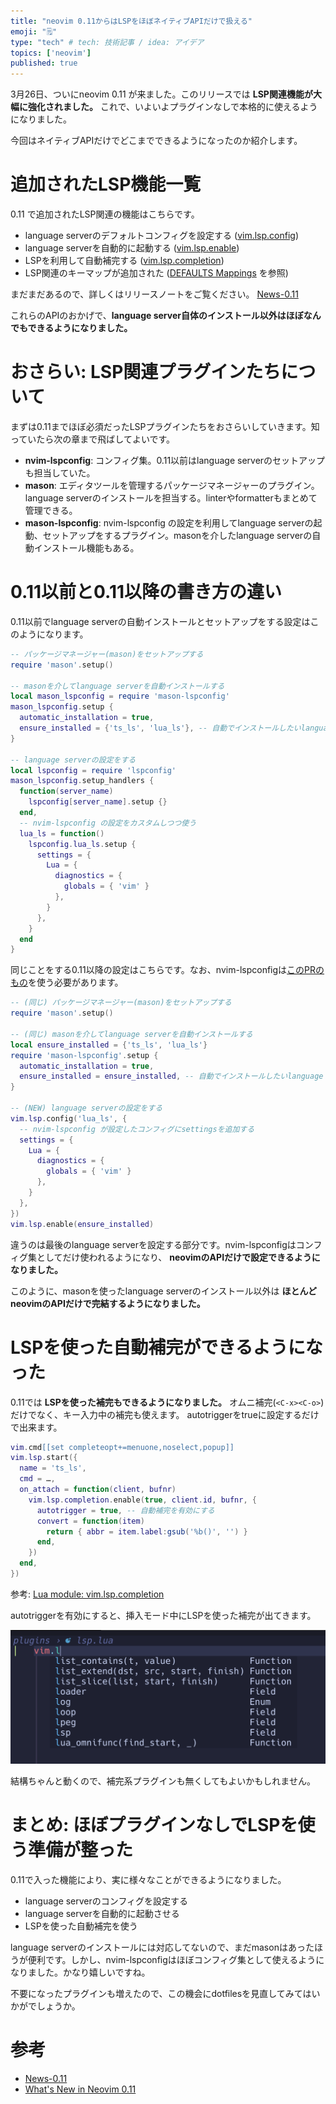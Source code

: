 ```yaml
---
title: "neovim 0.11からはLSPをほぼネイティブAPIだけで扱える"
emoji: "🗒️"
type: "tech" # tech: 技術記事 / idea: アイデア
topics: ['neovim']
published: true
---
```


3月26日、ついにneovim 0.11 が来ました。このリリースでは **LSP関連機能が大幅に強化されました。** これで、いよいよプラグインなしで本格的に使えるようになりました。

今回はネイティブAPIだけでどこまでできるようになったのか紹介します。

# 追加されたLSP機能一覧

0.11 で追加されたLSP関連の機能はこちらです。

- language serverのデフォルトコンフィグを設定する ([vim.lsp.config](https://neovim.io/doc/user/lsp.html#vim.lsp.config()))
- language serverを自動的に起動する ([vim.lsp.enable](https://neovim.io/doc/user/lsp.html#vim.lsp.enable()))
- LSPを利用して自動補完する  ([vim.lsp.completion](https://neovim.io/doc/user/lsp.html#lsp-completion))
- LSP関連のキーマップが追加された ([DEFAULTS Mappings](https://neovim.io/doc/user/news-0.11.html#_defaults) を参照)

まだまだあるので、詳しくはリリースノートをご覧ください。 [News-0.11](https://neovim.io/doc/user/news-0.11.html)

これらのAPIのおかげで、**language server自体のインストール以外はほぼなんでもできるようになりました。**

# おさらい: LSP関連プラグインたちについて

まずは0.11までほぼ必須だったLSPプラグインたちをおさらいしていきます。知っていたら次の章まで飛ばしてよいです。

- **nvim-lspconfig**: コンフィグ集。0.11以前はlanguage serverのセットアップも担当していた。
- **mason**: エディタツールを管理するパッケージマネージャーのプラグイン。language serverのインストールを担当する。linterやformatterもまとめて管理できる。
- **mason-lspconfig**: nvim-lspconfig の設定を利用してlanguage serverの起動、セットアップをするプラグイン。masonを介したlanguage serverの自動インストール機能もある。

# 0.11以前と0.11以降の書き方の違い

0.11以前でlanguage serverの自動インストールとセットアップをする設定はこのようになります。

```lua
-- パッケージマネージャー(mason)をセットアップする
require 'mason'.setup()

-- masonを介してlanguage serverを自動インストールする
local mason_lspconfig = require 'mason-lspconfig'
mason_lspconfig.setup {
  automatic_installation = true,
  ensure_installed = {'ts_ls', 'lua_ls'}, -- 自動でインストールしたいlanguage server
}

-- language serverの設定をする
local lspconfig = require 'lspconfig'
mason_lspconfig.setup_handlers {
  function(server_name)
    lspconfig[server_name].setup {}
  end,
  -- nvim-lspconfig の設定をカスタムしつつ使う
  lua_ls = function()
    lspconfig.lua_ls.setup {
      settings = {
        Lua = {
          diagnostics = {
            globals = { 'vim' }
          },
        }
      },
    }
  end
}
```

同じことをする0.11以降の設定はこちらです。なお、nvim-lspconfigは[このPRのもの](https://github.com/neovim/nvim-lspconfig/pull/3659)を使う必要があります。

```lua
-- (同じ) パッケージマネージャー(mason)をセットアップする
require 'mason'.setup()

-- (同じ) masonを介してlanguage serverを自動インストールする
local ensure_installed = {'ts_ls', 'lua_ls'}
require 'mason-lspconfig'.setup {
  automatic_installation = true,
  ensure_installed = ensure_installed, -- 自動でインストールしたいlanguage server
}

-- (NEW) language serverの設定をする
vim.lsp.config('lua_ls', {
  -- nvim-lspconfig が設定したコンフィグにsettingsを追加する
  settings = {
    Lua = {
      diagnostics = {
        globals = { 'vim' }
      },
    }
  },
})
vim.lsp.enable(ensure_installed)
```

違うのは最後のlanguage serverを設定する部分です。nvim-lspconfigはコンフィグ集としてだけ使われるようになり、 **neovimのAPIだけで設定できるようになりました。**

このように、masonを使ったlanguage serverのインストール以外は **ほとんどneovimのAPIだけで完結するようになりました。**

# LSPを使った自動補完ができるようになった

0.11では **LSPを使った補完もできるようになりました。** オムニ補完(`<C-x><C-o>`)だけでなく、キー入力中の補完も使えます。 autotriggerをtrueに設定するだけで出来ます。

```lua
vim.cmd[[set completeopt+=menuone,noselect,popup]]
vim.lsp.start({
  name = 'ts_ls',
  cmd = …,
  on_attach = function(client, bufnr)
    vim.lsp.completion.enable(true, client.id, bufnr, {
      autotrigger = true, -- 自動補完を有効にする
      convert = function(item)
        return { abbr = item.label:gsub('%b()', '') }
      end,
    })
  end,
})
```

参考: [Lua module: vim.lsp.completion](https://neovim.io/doc/user/lsp.html#lsp-completion)

autotriggerを有効にすると、挿入モード中にLSPを使った補完が出てきます。

![](/images/auto-completion.png)

結構ちゃんと動くので、補完系プラグインも無くしてもよいかもしれません。

# まとめ: ほぼプラグインなしでLSPを使う準備が整った

0.11で入った機能により、実に様々なことができるようになりました。

- language serverのコンフィグを設定する
- language serverを自動的に起動させる
- LSPを使った自動補完を使う

language serverのインストールには対応してないので、まだmasonはあったほうが便利です。しかし、nvim-lspconfigはほぼコンフィグ集として使えるようになりました。かなり嬉しいですね。

不要になったプラグインも増えたので、この機会にdotfilesを見直してみてはいかがでしょうか。

# 参考

- [News-0.11](https://neovim.io/doc/user/news-0.11.html#_defaults)
- [What's New in Neovim 0.11](https://gpanders.com/blog/whats-new-in-neovim-0-11/)
